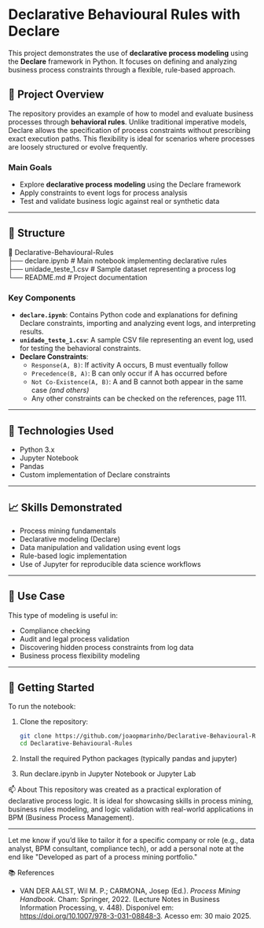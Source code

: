 # Declarative Behavioural Rules with Declare

This project demonstrates the use of **declarative process modeling** using the **Declare** framework in Python. It focuses on defining and analyzing business process constraints through a flexible, rule-based approach.

## 🧩 Project Overview

The repository provides an example of how to model and evaluate business processes through **behavioral rules**. Unlike traditional imperative models, Declare allows the specification of process constraints without prescribing exact execution paths. This flexibility is ideal for scenarios where processes are loosely structured or evolve frequently.

### Main Goals

- Explore **declarative process modeling** using the Declare framework
- Apply constraints to event logs for process analysis
- Test and validate business logic against real or synthetic data

---

## 📂 Structure  

📁 Declarative-Behavioural-Rules  
├── declare.ipynb # Main notebook implementing declarative rules  
├── unidade_teste_1.csv # Sample dataset representing a process log  
└── README.md # Project documentation  


### Key Components

- **`declare.ipynb`**: Contains Python code and explanations for defining Declare constraints, importing and analyzing event logs, and interpreting results.
- **`unidade_teste_1.csv`**: A sample CSV file representing an event log, used for testing the behavioral constraints.
- **Declare Constraints**:
  - `Response(A, B)`: If activity A occurs, B must eventually follow
  - `Precedence(B, A)`: B can only occur if A has occurred before
  - `Not Co-Existence(A, B)`: A and B cannot both appear in the same case
  *(and others)*
  - Any other constraints can be checked on the references, page 111.

---

## 🔧 Technologies Used

- Python 3.x
- Jupyter Notebook
- Pandas
- Custom implementation of Declare constraints

---

## 📈 Skills Demonstrated

- Process mining fundamentals
- Declarative modeling (Declare)
- Data manipulation and validation using event logs
- Rule-based logic implementation
- Use of Jupyter for reproducible data science workflows

---

## 📌 Use Case

This type of modeling is useful in:

- Compliance checking
- Audit and legal process validation
- Discovering hidden process constraints from log data
- Business process flexibility modeling

---

## 🚀 Getting Started[](url)

To run the notebook:

1. Clone the repository:
   ```bash
   git clone https://github.com/joaopmarinho/Declarative-Behavioural-Rules
   cd Declarative-Behavioural-Rules
2. Install the required Python packages (typically pandas and jupyter)

3. Run declare.ipynb in Jupyter Notebook or Jupyter Lab

 📫 About
This repository was created as a practical exploration of declarative process logic. It is ideal for showcasing skills in process mining, business rules modeling, and logic validation with real-world applications in BPM (Business Process Management).


---

Let me know if you’d like to tailor it for a specific company or role (e.g., data analyst, BPM consultant, compliance tech), or add a personal note at the end like "Developed as part of a process mining portfolio."

📚 References
- VAN DER AALST, Wil M. P.; CARMONA, Josep (Ed.). *Process Mining Handbook*. Cham: Springer, 2022. (Lecture Notes in Business Information Processing, v. 448). Disponível em: https://doi.org/10.1007/978-3-031-08848-3. Acesso em: 30 maio 2025.

